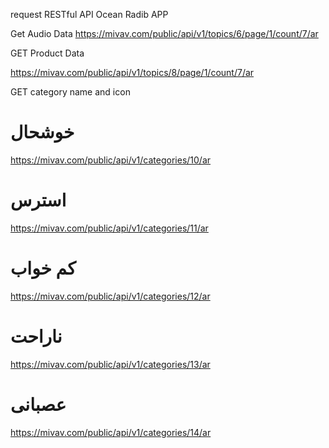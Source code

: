 request RESTful API Ocean Radib APP

Get Audio Data
https://mivav.com/public/api/v1/topics/6/page/1/count/7/ar

GET Product Data

https://mivav.com/public/api/v1/topics/8/page/1/count/7/ar

GET category name and icon
# خوشحال
https://mivav.com/public/api/v1/categories/10/ar

# استرس

https://mivav.com/public/api/v1/categories/11/ar

# کم خواب

https://mivav.com/public/api/v1/categories/12/ar

# ناراحت
https://mivav.com/public/api/v1/categories/13/ar

# عصبانی

https://mivav.com/public/api/v1/categories/14/ar
